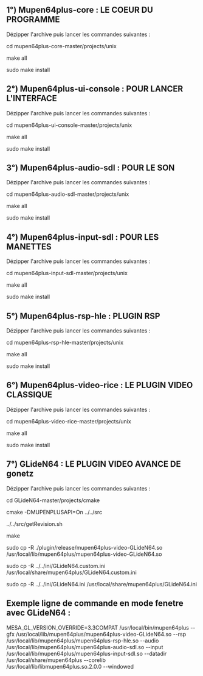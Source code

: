 1°) Mupen64plus-core : LE COEUR DU PROGRAMME
--------------------------------------------

Dézipper l'archive puis lancer les commandes suivantes :

cd mupen64plus-core-master/projects/unix

make all

sudo make install


2°) Mupen64plus-ui-console : POUR LANCER L'INTERFACE
----------------------------------------------------

Dézipper l'archive puis lancer les commandes suivantes :

cd mupen64plus-ui-console-master/projects/unix

make all

sudo make install


3°) Mupen64plus-audio-sdl : POUR LE SON
---------------------------------------

Dézipper l'archive puis lancer les commandes suivantes :

cd mupen64plus-audio-sdl-master/projects/unix

make all

sudo make install


4°) Mupen64plus-input-sdl : POUR LES MANETTES
---------------------------------------------

Dézipper l'archive puis lancer les commandes suivantes :

cd mupen64plus-input-sdl-master/projects/unix

make all

sudo make install


5°) Mupen64plus-rsp-hle : PLUGIN RSP
------------------------------------

Dézipper l'archive puis lancer les commandes suivantes :

cd mupen64plus-rsp-hle-master/projects/unix

make all

sudo make install


6°) Mupen64plus-video-rice : LE PLUGIN VIDEO CLASSIQUE
------------------------------------------------------

Dézipper l'archive puis lancer les commandes suivantes :

cd mupen64plus-video-rice-master/projects/unix

make all

sudo make install


7°) GLideN64 : LE PLUGIN VIDEO AVANCE DE gonetz
-----------------------------------------------

Dézipper l'archive puis lancer les commandes suivantes :

cd GLideN64-master/projects/cmake

cmake -DMUPENPLUSAPI=On ../../src

../../src/getRevision.sh

make

sudo cp -R ./plugin/release/mupen64plus-video-GLideN64.so /usr/local/lib/mupen64plus/mupen64plus-video-GLideN64.so

sudo cp -R ../../ini/GLideN64.custom.ini /usr/local/share/mupen64plus/GLideN64.custom.ini

sudo cp -R ../../ini/GLideN64.ini /usr/local/share/mupen64plus/GLideN64.ini



Exemple ligne de commande en mode fenetre avec GLideN64 :
---------------------------------------------------------

MESA_GL_VERSION_OVERRIDE=3.3COMPAT /usr/local/bin/mupen64plus --gfx /usr/local/lib/mupen64plus/mupen64plus-video-GLideN64.so --rsp /usr/local/lib/mupen64plus/mupen64plus-rsp-hle.so --audio /usr/local/lib/mupen64plus/mupen64plus-audio-sdl.so --input /usr/local/lib/mupen64plus/mupen64plus-input-sdl.so --datadir /usr/local/share/mupen64plus --corelib /usr/local/lib/libmupen64plus.so.2.0.0 --windowed <VOTRE JEU>




